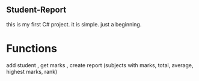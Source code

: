 ## Student-Report
this is my first C# project. it is simple. just a beginning.

# Functions
add student , get marks , create report (subjects with marks, total, average, highest marks, rank)
